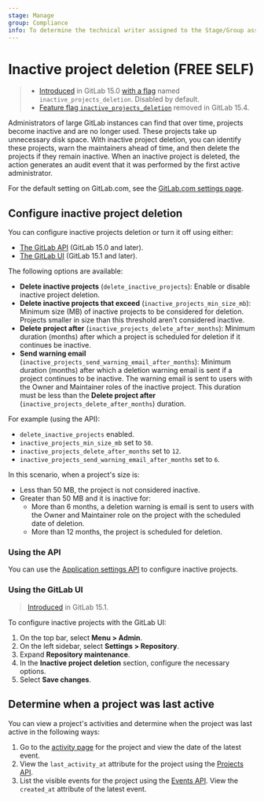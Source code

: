 ```yaml
---
stage: Manage
group: Compliance
info: To determine the technical writer assigned to the Stage/Group associated with this page, see https://about.gitlab.com/handbook/engineering/ux/technical-writing/#assignments
---
```


# Inactive project deletion **(FREE SELF)**

> - [Introduced](https://gitlab.com/gitlab-org/gitlab/-/merge_requests/85689) in GitLab 15.0 [with a flag](../administration/feature_flags.md) named `inactive_projects_deletion`. Disabled by default.
> - [Feature flag `inactive_projects_deletion`](https://gitlab.com/gitlab-org/gitlab/-/merge_requests/96803) removed in GitLab 15.4.

Administrators of large GitLab instances can find that over time, projects become inactive and are no longer used.
These projects take up unnecessary disk space. With inactive project deletion, you can identify these projects, warn
the maintainers ahead of time, and then delete the projects if they remain inactive. When an inactive project is
deleted, the action generates an audit event that it was performed by the first active administrator.

For the default setting on GitLab.com, see the [GitLab.com settings page](../user/gitlab_com/index.md#inactive-project-deletion).

## Configure inactive project deletion

You can configure inactive projects deletion or turn it off using either:

- [The GitLab API](#using-the-api) (GitLab 15.0 and later).
- [The GitLab UI](#using-the-gitlab-ui) (GitLab 15.1 and later).

The following options are available:

- **Delete inactive projects** (`delete_inactive_projects`): Enable or disable inactive project deletion.
- **Delete inactive projects that exceed** (`inactive_projects_min_size_mb`): Minimum size (MB) of inactive projects to
  be considered for deletion. Projects smaller in size than this threshold aren't considered inactive.
- **Delete project after** (`inactive_projects_delete_after_months`): Minimum duration (months) after which a project is
  scheduled for deletion if it continues be inactive.
- **Send warning email** (`inactive_projects_send_warning_email_after_months`): Minimum duration (months) after which a
  deletion warning email is sent if a project continues to be inactive. The warning email is sent to users with the
  Owner and Maintainer roles of the inactive project. This duration must be less than the
  **Delete project after** (`inactive_projects_delete_after_months`) duration.

For example (using the API):

- `delete_inactive_projects` enabled.
- `inactive_projects_min_size_mb` set to `50`.
- `inactive_projects_delete_after_months` set to `12`.
- `inactive_projects_send_warning_email_after_months` set to `6`.

In this scenario, when a project's size is:

- Less than 50 MB, the project is not considered inactive.
- Greater than 50 MB and it is inactive for:
  - More than 6 months, a deletion warning is email is sent to users with the Owner and Maintainer role on the project
    with the scheduled date of deletion.
  - More than 12 months, the project is scheduled for deletion.

### Using the API

You can use the [Application settings API](../api/settings.md#change-application-settings) to configure inactive projects.

### Using the GitLab UI

> [Introduced](https://gitlab.com/gitlab-org/gitlab/-/merge_requests/85575) in GitLab 15.1.

To configure inactive projects with the GitLab UI:

1. On the top bar, select **Menu > Admin**.
1. On the left sidebar, select **Settings > Repository**.
1. Expand **Repository maintenance**.
1. In the **Inactive project deletion** section, configure the necessary options.
1. Select **Save changes**.

## Determine when a project was last active

You can view a project's activities and determine when the project was last active in the following ways:

1. Go to the [activity page](../user/project/working_with_projects.md#view-project-activity) for the project and view
   the date of the latest event.
1. View the `last_activity_at` attribute for the project using the [Projects API](../api/projects.md).
1. List the visible events for the project using the [Events API](../api/events.md#list-a-projects-visible-events).
   View the `created_at` attribute of the latest event.
